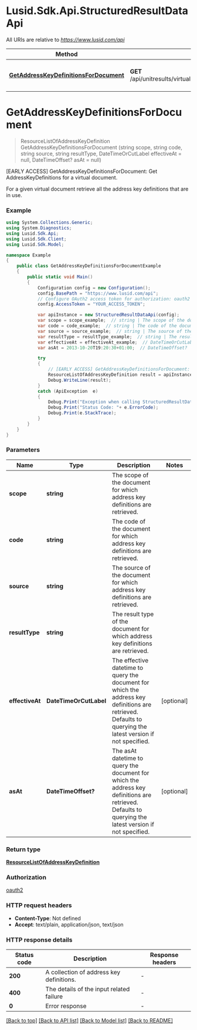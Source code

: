 # Lusid.Sdk.Api.StructuredResultDataApi

All URIs are relative to *https://www.lusid.com/api*

Method | HTTP request | Description
------------- | ------------- | -------------
[**GetAddressKeyDefinitionsForDocument**](StructuredResultDataApi.md#getaddresskeydefinitionsfordocument) | **GET** /api/unitresults/virtualdocument/{scope}/{code}/{source}/{resultType}/addresskeydefinitions | [EARLY ACCESS] GetAddressKeyDefinitionsForDocument: Get AddressKeyDefinitions for a virtual document.


<a name="getaddresskeydefinitionsfordocument"></a>
# **GetAddressKeyDefinitionsForDocument**
> ResourceListOfAddressKeyDefinition GetAddressKeyDefinitionsForDocument (string scope, string code, string source, string resultType, DateTimeOrCutLabel effectiveAt = null, DateTimeOffset? asAt = null)

[EARLY ACCESS] GetAddressKeyDefinitionsForDocument: Get AddressKeyDefinitions for a virtual document.

For a given virtual document retrieve all the address key definitions that are in use.

### Example
```csharp
using System.Collections.Generic;
using System.Diagnostics;
using Lusid.Sdk.Api;
using Lusid.Sdk.Client;
using Lusid.Sdk.Model;

namespace Example
{
    public class GetAddressKeyDefinitionsForDocumentExample
    {
        public static void Main()
        {
            Configuration config = new Configuration();
            config.BasePath = "https://www.lusid.com/api";
            // Configure OAuth2 access token for authorization: oauth2
            config.AccessToken = "YOUR_ACCESS_TOKEN";

            var apiInstance = new StructuredResultDataApi(config);
            var scope = scope_example;  // string | The scope of the document for which address key definitions are retrieved.
            var code = code_example;  // string | The code of the document for which address key definitions are retrieved.
            var source = source_example;  // string | The source of the document for which address key definitions are retrieved.
            var resultType = resultType_example;  // string | The result type of the document for which address key definitions are retrieved.
            var effectiveAt = effectiveAt_example;  // DateTimeOrCutLabel | The effective datetime to query the document for which the address key definitions are retrieved.              Defaults to querying the latest version if not specified. (optional) 
            var asAt = 2013-10-20T19:20:30+01:00;  // DateTimeOffset? | The asAt datetime to query the document for which the address key definitions are retrieved.              Defaults to querying the latest version if not specified. (optional) 

            try
            {
                // [EARLY ACCESS] GetAddressKeyDefinitionsForDocument: Get AddressKeyDefinitions for a virtual document.
                ResourceListOfAddressKeyDefinition result = apiInstance.GetAddressKeyDefinitionsForDocument(scope, code, source, resultType, effectiveAt, asAt);
                Debug.WriteLine(result);
            }
            catch (ApiException  e)
            {
                Debug.Print("Exception when calling StructuredResultDataApi.GetAddressKeyDefinitionsForDocument: " + e.Message );
                Debug.Print("Status Code: "+ e.ErrorCode);
                Debug.Print(e.StackTrace);
            }
        }
    }
}
```

### Parameters

Name | Type | Description  | Notes
------------- | ------------- | ------------- | -------------
 **scope** | **string**| The scope of the document for which address key definitions are retrieved. | 
 **code** | **string**| The code of the document for which address key definitions are retrieved. | 
 **source** | **string**| The source of the document for which address key definitions are retrieved. | 
 **resultType** | **string**| The result type of the document for which address key definitions are retrieved. | 
 **effectiveAt** | **DateTimeOrCutLabel**| The effective datetime to query the document for which the address key definitions are retrieved.              Defaults to querying the latest version if not specified. | [optional] 
 **asAt** | **DateTimeOffset?**| The asAt datetime to query the document for which the address key definitions are retrieved.              Defaults to querying the latest version if not specified. | [optional] 

### Return type

[**ResourceListOfAddressKeyDefinition**](ResourceListOfAddressKeyDefinition.md)

### Authorization

[oauth2](../README.md#oauth2)

### HTTP request headers

 - **Content-Type**: Not defined
 - **Accept**: text/plain, application/json, text/json


### HTTP response details
| Status code | Description | Response headers |
|-------------|-------------|------------------|
| **200** | A collection of address key definitions. |  -  |
| **400** | The details of the input related failure |  -  |
| **0** | Error response |  -  |

[[Back to top]](#) [[Back to API list]](../README.md#documentation-for-api-endpoints) [[Back to Model list]](../README.md#documentation-for-models) [[Back to README]](../README.md)


